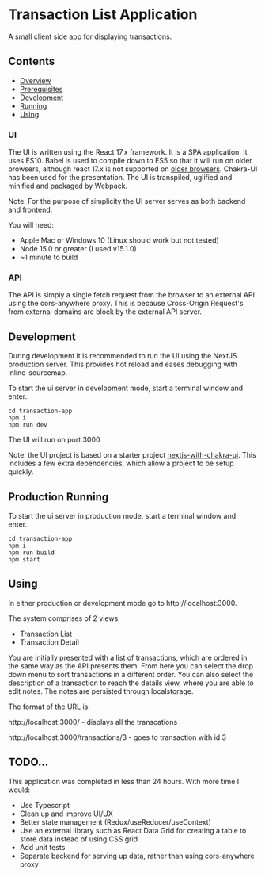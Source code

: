 # Transaction List Application

A small client side app for displaying transactions.

## Contents

- [Overview](#Overview)
- [Prerequisites](#prerequsitess)
- [Development](#Development) 
- [Running](#Running)
- [Using](#Using)

### UI

The UI is written using the React 17.x framework.  It is a SPA application.  It uses ES10.  Babel is used to compile down to ES5 so that it will run on older browsers, although react 17.x is not supported on [older browsers](https://create-react-app.dev/docs/supported-browsers-features/).  Chakra-UI has been used for the presentation.  The UI is transpiled, uglified and minified and packaged by Webpack.

Note: For the purpose of simplicity the UI server serves as both backend and frontend.

You will need:

- Apple Mac or Windows 10 (Linux should work but not tested)
- Node 15.0 or greater (I used v15.1.0)
- ~1 minute to build 

### API

The API is simply a single fetch request from the browser to an external API using the cors-anywhere proxy. This is because Cross-Origin Request's from external domains are block by the external API server.

## Development

During development it is recommended to run the UI using the NextJS production server.  This provides hot reload and eases debugging with inline-sourcemap.

To start the ui server in development mode, start a terminal window and enter..

```
cd transaction-app     
npm i
npm run dev
```

The UI will run on port 3000

Note: the UI project is based on a starter project [nextjs-with-chakra-ui](https://github.com/chakra-ui/chakra-ui).  This includes a few extra dependencies, which allow a project to be setup quickly. 

## Production Running

To start the ui server in production mode, start a terminal window and enter..

```
cd transaction-app
npm i
npm run build
npm start
```

## Using

In either production or development mode go to http://localhost:3000.

The system comprises of 2 views:

- Transaction List 
- Transaction Detail

You are initially presented with a list of transactions, which are ordered in the same way as the API presents them.  From here you can select the drop down menu to sort transactions in a different order. You can also select the description of a transaction to reach the details view, where you are able to edit notes. The notes are persisted through localstorage.

The format of the URL is:

http://localhost:3000/ - displays all the transcations

http://localhost:3000/transactions/3 - goes to transaction with id 3



## TODO...

This application was completed in less than 24 hours. With more time I would:

- Use Typescript
- Clean up and improve UI/UX
- Better state management (Redux/useReducer/useContext)
- Use an external library such as React Data Grid for creating a table to store data instead of using CSS grid
- Add unit tests
- Separate backend for serving up data, rather than using cors-anywhere proxy

